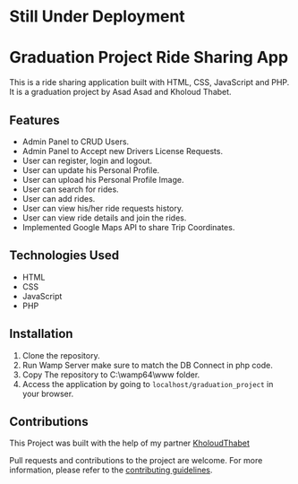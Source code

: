 # Still Under Deployment

#  Graduation Project Ride Sharing App

This is a ride sharing application built with HTML, CSS, JavaScript and PHP. It is a graduation project by Asad Asad and Kholoud Thabet.

## Features

* Admin Panel to CRUD Users.
* Admin Panel to Accept new Drivers License Requests.
* User can register, login and logout.
* User can update his Personal Profile.
* User can upload his Personal Profile Image.
* User can search for rides.
* User can add rides.
* User can view his/her ride requests history.
* User can view ride details and join the rides.
* Implemented Google Maps API to share Trip Coordinates.

## Technologies Used

* HTML
* CSS
* JavaScript
* PHP

## Installation

1. Clone the repository.
2. Run Wamp Server make sure to match the DB Connect in php code.
3. Copy The repository to C:\wamp64\www folder.
3. Access the application by going to `localhost/graduation_project` in your browser.

## Contributions

This Project was built with the help of my partner <a href ="https://github.com/KholoudThabet" >KholoudThabet</a>

Pull requests and contributions to the project are welcome. For more information, please refer to the [contributing guidelines](./CONTRIBUTING.md).
